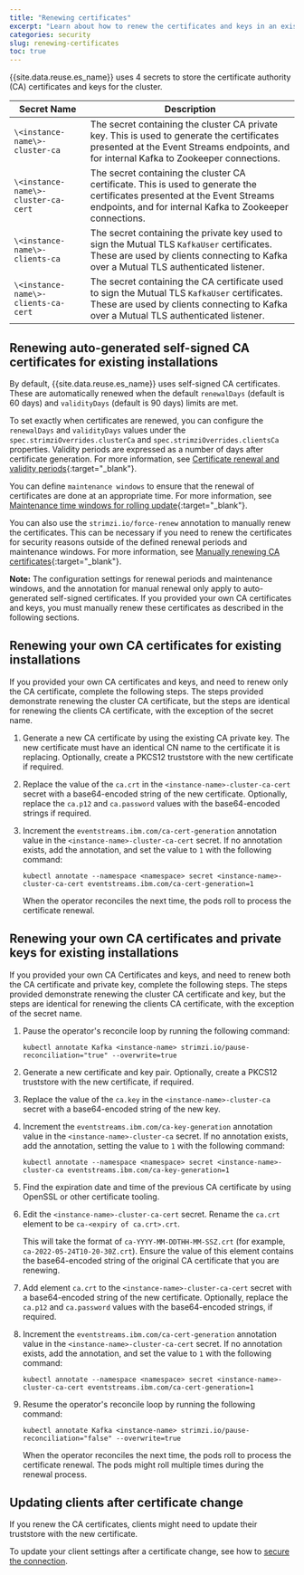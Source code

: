 ```yaml
---
title: "Renewing certificates"
excerpt: "Learn about how to renew the certificates and keys in an existing Event Streams cluster."
categories: security
slug: renewing-certificates
toc: true
---
```


{{site.data.reuse.es_name}} uses 4 secrets to store the certificate authority (CA) certificates and keys for the cluster.

 Secret Name | Description  |
--|--
`\<instance-name\>-cluster-ca` | The secret containing the cluster CA private key. This is used to generate the certificates presented at the Event Streams endpoints, and for internal Kafka to Zookeeper connections. |
`\<instance-name\>-cluster-ca-cert` | The secret containing the  cluster CA certificate. This is used to generate the certificates presented at the Event Streams endpoints, and for internal Kafka to Zookeeper connections. |
`\<instance-name\>-clients-ca` |  The secret containing the private key used to sign the Mutual TLS `KafkaUser` certificates. These are used by clients connecting to Kafka over a Mutual TLS authenticated listener. |
`\<instance-name\>-clients-ca-cert` | The secret containing the  CA certificate used to sign the Mutual TLS `KafkaUser` certificates. These are used by clients connecting to Kafka over a Mutual TLS authenticated listener. |

## Renewing auto-generated self-signed CA certificates for existing installations

By default, {{site.data.reuse.es_name}} uses self-signed CA certificates. These are automatically renewed when the default `renewalDays` (default is 60 days) and `validityDays` (default is 90 days) limits are met.

To set exactly when certificates are renewed, you can configure the `renewalDays` and `validityDays` values under the `spec.strimziOverrides.clusterCa` and `spec.strimziOverrides.clientsCa` properties. Validity periods are expressed as a number of days after certificate generation. For more information, see [Certificate renewal and validity periods](https://strimzi.io/docs/operators/0.45.0/deploying.html#con-certificate-renewal-str){:target="_blank"}.

You can define `maintenance windows` to ensure that the renewal of certificates are done at an appropriate time. For more information, see [Maintenance time windows for rolling update](https://strimzi.io/docs/operators/0.45.0/deploying.html#con-maintenance-time-window-definition-str){:target="_blank"}.

You can also use the `strimzi.io/force-renew` annotation to manually renew the certificates. This can be necessary if you need to renew the certificates for security reasons outside of the defined renewal periods and maintenance windows. For more information, see [Manually renewing CA certificates](https://strimzi.io/docs/operators/0.45.0/deploying.html#proc-renewing-ca-certs-manually-str){:target="_blank"}.

**Note:** The configuration settings for renewal periods and maintenance windows, and the annotation for manual renewal only apply to auto-generated self-signed certificates. If you provided your own CA certificates and keys, you must manually renew these certificates as described in the following sections.

## Renewing your own CA certificates for existing installations

If you provided your own CA certificates and keys, and need to renew only the CA certificate, complete the following steps. The steps provided demonstrate renewing the cluster CA certificate, but the steps are identical for renewing the clients CA certificate, with the exception of the secret name.

1. Generate a new CA certificate by using the existing CA private key. The new certificate must have an identical CN name to the certificate it is replacing. Optionally, create a PKCS12 truststore with the new certificate if required.
2. Replace the value of the `ca.crt` in the `<instance-name>-cluster-ca-cert` secret with a base64-encoded string of the new certificate. Optionally, replace the `ca.p12` and `ca.password` values with the base64-encoded strings if required.
3. Increment the `eventstreams.ibm.com/ca-cert-generation` annotation value in the `<instance-name>-cluster-ca-cert` secret. If no annotation exists, add the annotation, and set the value to `1` with the following command:

   ```shell
   kubectl annotate --namespace <namespace> secret <instance-name>-cluster-ca-cert eventstreams.ibm.com/ca-cert-generation=1
   ```

   When the operator reconciles the next time, the pods roll to process the certificate renewal.

## Renewing your own CA certificates and private keys for existing installations

If you provided your own CA Certificates and keys, and need to renew both the CA certificate and private key, complete the following steps. The steps provided demonstrate renewing the cluster CA certificate and key, but the steps are identical for renewing the clients CA certificate, with the exception of the secret name.

1. Pause the operator's reconcile loop by running the following command:

   ```shell
   kubectl annotate Kafka <instance-name> strimzi.io/pause-reconciliation="true" --overwrite=true
   ```

2. Generate a new certificate and key pair. Optionally, create a PKCS12 truststore with the new certificate, if required.
3. Replace the value of the `ca.key` in the `<instance-name>-cluster-ca` secret with a base64-encoded string of the new key.
4. Increment the `eventstreams.ibm.com/ca-key-generation` annotation value in the `<instance-name>-cluster-ca` secret. If no annotation exists, add the annotation, setting the value to `1` with the following command:

   ```shell
   kubectl annotate --namespace <namespace> secret <instance-name>-cluster-ca eventstreams.ibm.com/ca-key-generation=1
   ```

5. Find the expiration date and time of the previous CA certificate by using OpenSSL or other certificate tooling.
6. Edit the `<instance-name>-cluster-ca-cert` secret. Rename the `ca.crt` element to be `ca-<expiry of ca.crt>.crt`.

   This will take the format of `ca-YYYY-MM-DDTHH-MM-SSZ.crt` (for example, `ca-2022-05-24T10-20-30Z.crt`). Ensure the value of this element contains the base64-encoded string of the original CA certificate that you are renewing.

7. Add element `ca.crt` to the `<instance-name>-cluster-ca-cert` secret with a base64-encoded string of the new certificate. Optionally, replace the `ca.p12` and `ca.password` values with the base64-encoded strings, if required.
8. Increment the `eventstreams.ibm.com/ca-cert-generation` annotation value in the `<instance-name>-cluster-ca-cert` secret. If no annotation exists, add the annotation, and set the value to `1` with the following command:

   ```shell
   kubectl annotate --namespace <namespace> secret <instance-name>-cluster-ca-cert eventstreams.ibm.com/ca-cert-generation=1
   ```

9. Resume the operator's reconcile loop by running the following command:

   ```shell
   kubectl annotate Kafka <instance-name> strimzi.io/pause-reconciliation="false" --overwrite=true
   ```

   When the operator reconciles the next time, the pods roll to process the certificate renewal. The pods might roll multiple times during the renewal process.

## Updating clients after certificate change

If you renew the CA certificates, clients might need to update their truststore with the new certificate.

To update your client settings after a certificate change, see how to [secure the connection](../../getting-started/connecting/#securing-the-connection).
